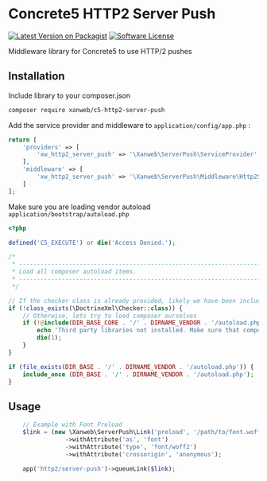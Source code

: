 # Concrete5 HTTP2 Server Push
[![Latest Version on Packagist](https://img.shields.io/packagist/v/xanweb/c5-http2-server-push.svg?maxAge=2592000&style=flat-square)](https://packagist.org/packages/xanweb/c5-http2-server-push)
[![Software License](https://img.shields.io/badge/license-MIT-brightgreen.svg?style=flat-square)](LICENSE)

Middleware library for Concrete5 to use HTTP/2 pushes

## Installation

Include library to your composer.json
```bash
composer require xanweb/c5-http2-server-push
```

Add the service provider and middleware to `application/config/app.php` :
```php
return [
    'providers' => [
        'xw_http2_server_push' => '\Xanweb\ServerPush\ServiceProvider'
    ],
    'middleware' => [
        'xw_http2_server_push' => '\Xanweb\ServerPush\Middleware\Http2ServerPushMiddleware'
    ]
];
```

Make sure you are loading vendor autoload `application/bootstrap/autoload.php`
```php
<?php

defined('C5_EXECUTE') or die('Access Denied.');

/*
 * ----------------------------------------------------------------------------
 * Load all composer autoload items.
 * ----------------------------------------------------------------------------
 */

// If the checker class is already provided, likely we have been included in a separate composer project
if (!class_exists(\DoctrineXml\Checker::class)) {
    // Otherwise, lets try to load composer ourselves
    if (!@include(DIR_BASE_CORE . '/' . DIRNAME_VENDOR . '/autoload.php')) {
        echo 'Third party libraries not installed. Make sure that composer has required libraries in the concrete/ directory.';
        die(1);
    }
}

if (file_exists(DIR_BASE . '/' . DIRNAME_VENDOR . '/autoload.php')) {
    include_once (DIR_BASE . '/' . DIRNAME_VENDOR . '/autoload.php');
}
```

## Usage
````php
    // Example with Font Preload
    $link = (new \Xanweb\ServerPush\Link('preload', '/path/to/font.woff2'))
                ->withAttribute('as', 'font')
                ->withAttribute('type', 'font/woff2')
                ->withAttribute('crossorigin', 'anonymous');

    app('http2/server-push')->queueLink($link);
````
